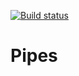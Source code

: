[![Build status](https://ci.appveyor.com/api/projects/status/riipy6srh0b2im01/branch/master?svg=true)](https://ci.appveyor.com/project/realmar/pipes/branch/master)

Pipes
=====
